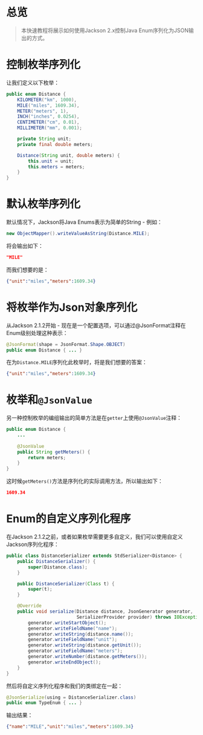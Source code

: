 # 总览
> 本快速教程将展示如何使用Jackson 2.x控制Java Enum序列化为JSON输出的方式。

# 控制枚举序列化

让我们定义以下枚举：

```java
public enum Distance {
    KILOMETER("km", 1000),
    MILE("miles", 1609.34),
    METER("meters", 1),
    INCH("inches", 0.0254),
    CENTIMETER("cm", 0.01),
    MILLIMETER("mm", 0.001);

    private String unit;
    private final double meters;

    Distance(String unit, double meters) {
        this.unit = unit;
        this.meters = meters;
    }
}
```

# 默认枚举序列化

默认情况下，Jackson将Java Enums表示为简单的String  - 例如：

```java
new ObjectMapper().writeValueAsString(Distance.MILE);
```

将会输出如下：

```json
"MILE"
```

而我们想要的是：

```json
{"unit":"miles","meters":1609.34}
```

# 将枚举作为Json对象序列化

从Jackson 2.1.2开始 - 现在是一个配置选项，可以通过@JsonFormat注释在Enum级别处理这种表示：

```java
@JsonFormat(shape = JsonFormat.Shape.OBJECT)
public enum Distance { ... }
```

在为`Distance.MILE`序列化此枚举时，将是我们想要的答案：

```json
{"unit":"miles","meters":1609.34}
```

# 枚举和`@JsonValue`

另一种控制枚举的编组输出的简单方法是在`getter`上使用`@JsonValue`注释：

```java
public enum Distance { 
    ...
  
    @JsonValue
    public String getMeters() {
        return meters;
    }
}
```

这时候`getMeters()`方法是序列化的实际调用方法，所以输出如下：

```json
1609.34
```

# Enum的自定义序列化程序

在Jackson 2.1.2之前，或者如果枚举需要更多自定义，我们可以使用自定义Jackson序列化程序：

```java
public class DistanceSerializer extends StdSerializer<Distance> {
    public DistanceSerializer() {
        super(Distance.class);
    }

    public DistanceSerializer(Class t) {
        super(t);
    }

    @Override
    public void serialize(Distance distance, JsonGenerator generator,
                          SerializerProvider provider) throws IOException, JsonProcessingException {
        generator.writeStartObject();
        generator.writeFieldName("name");
        generator.writeString(distance.name());
        generator.writeFieldName("unit");
        generator.writeString(distance.getUnit());
        generator.writeFieldName("meters");
        generator.writeNumber(distance.getMeters());
        generator.writeEndObject();
    }
}
```

然后将自定义序列化程序和我们的类绑定在一起：

```java
@JsonSerialize(using = DistanceSerializer.class)
public enum TypeEnum { ... }
```

输出结果：

```json
{"name":"MILE","unit":"miles","meters":1609.34}
```